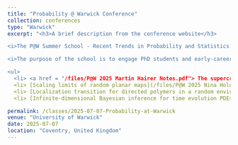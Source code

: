 ```yaml
---
title: "Probability @ Warwick Conference"
collection: conferences
type: "Warwick"
excerpt: "<h3>A brief description from the conference website</h3>

<i>The P@W Summer School - Recent Trends in Probability and Statistics is the inaugural summer school in Probability and Statistics that will be held at the University of Warwick from the 7th-11th July 2025. </i>

<i>The purpose of the school is to engage PhD students and early-career researchers with cutting-edge topics at the frontiers of current knowledge. It will feature four lecture courses by leading experts that will explore recent developments on different themes: stochastic PDEs, random planar maps, directed polymers and Bayesian inference for time evolution PDEs. The programme will be complemented by discussion and exercise sessions so to maximise interaction among participants and speakers.</i><i>Below are the topics lectured at the conference and my rough notes thereof.</i> 

<ul>
  <li> <a href = "/files/P@W 2025 Martin Hairer Notes.pdf"> The supercritical GMC </a></li>
  <li> [Scaling limits of random planar maps](/files/P@W 2025 Nina Holden Notes.pdf)</li>
  <li> [Localization transition for directed polymers in a random environment (in dimension larger than 3)](/files/P@W 2025 Nina Hubert Lacoin.pdf)</li>
  <li> [Infinite-dimensional Bayesian inference for time evolution PDEs](/files/P@W 2025 Richard Nickl Notes.pdf)</li></ul>"

permalink: /classes/2025-07-07-Probability-at-Warwick
venue: "University of Warwick"
date: 2025-07-07
location: "Coventry, United Kingdom"
---
```


